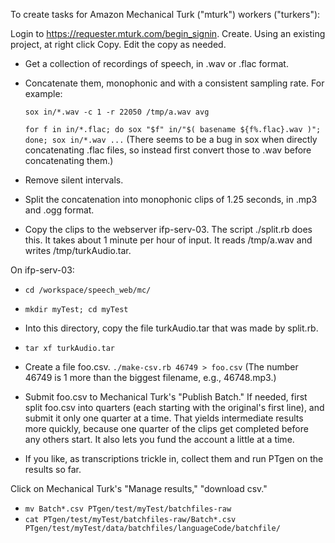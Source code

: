 To create tasks for Amazon Mechanical Turk ("mturk") workers ("turkers"):

Login to https://requester.mturk.com/begin_signin.
Create.
Using an existing project, at right click Copy.
Edit the copy as needed.

- Get a collection of recordings of speech, in .wav or .flac format.
- Concatenate them, monophonic and with a consistent sampling rate.
For example:

    `sox in/*.wav -c 1 -r 22050 /tmp/a.wav avg`

    `for f in in/*.flac; do sox "$f" in/"$( basename ${f%.flac}.wav )"; done; sox in/*.wav ...`
    (There seems to be a bug in sox when directly concatenating .flac files,
    so instead first convert those to .wav before concatenating them.)

- Remove silent intervals.
- Split the concatenation into monophonic clips of 1.25 seconds, in .mp3 and .ogg format.
- Copy the clips to the webserver ifp-serv-03.
The script ./split.rb does this.  It takes about 1 minute per hour of input.
It reads /tmp/a.wav and writes /tmp/turkAudio.tar.

On ifp-serv-03:
- `cd /workspace/speech_web/mc/`
- `mkdir myTest; cd myTest`
- Into this directory, copy the file turkAudio.tar that was made by split.rb.
- `tar xf turkAudio.tar`

- Create a file foo.csv.
`./make-csv.rb 46749 > foo.csv`
(The number 46749 is 1 more than the biggest filename, e.g., 46748.mp3.)

- Submit foo.csv to Mechanical Turk's "Publish Batch."
If needed, first split foo.csv into quarters (each starting with the
original's first line), and submit it only one quarter at a time.
That yields intermediate results more quickly, because one quarter of
the clips get completed before any others start.  It also lets you fund
the account a little at a time.

- If you like, as transcriptions trickle in,
  collect them and run PTgen on the results so far.

Click on Mechanical Turk's "Manage results," "download csv."
- `mv Batch*.csv PTgen/test/myTest/batchfiles-raw`
- `cat PTgen/test/myTest/batchfiles-raw/Batch*.csv PTgen/test/myTest/data/batchfiles/languageCode/batchfile/`

